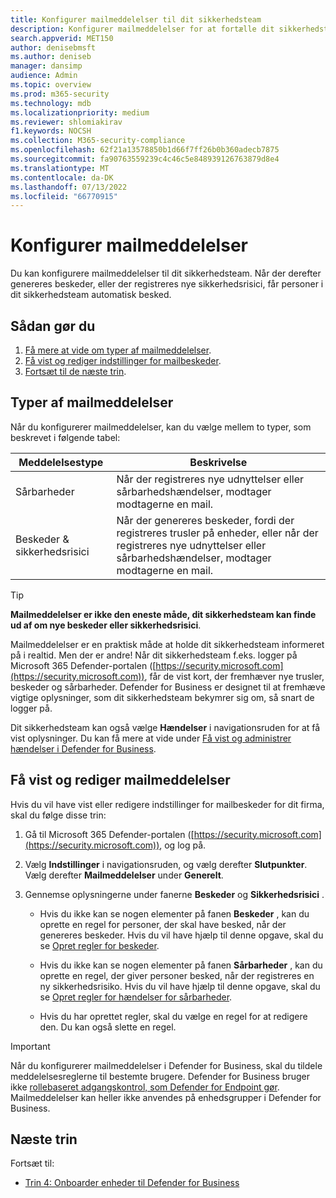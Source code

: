 ```yaml
---
title: Konfigurer mailmeddelelser til dit sikkerhedsteam
description: Konfigurer mailmeddelelser for at fortælle dit sikkerhedsteam om beskeder og sikkerhedsrisici i Defender for Business.
search.appverid: MET150
author: denisebmsft
ms.author: deniseb
manager: dansimp
audience: Admin
ms.topic: overview
ms.prod: m365-security
ms.technology: mdb
ms.localizationpriority: medium
ms.reviewer: shlomiakirav
f1.keywords: NOCSH
ms.collection: M365-security-compliance
ms.openlocfilehash: 62f21a13578850b1d66f7ff26b0b360adecb7875
ms.sourcegitcommit: fa90763559239c4c46c5e848939126763879d8e4
ms.translationtype: MT
ms.contentlocale: da-DK
ms.lasthandoff: 07/13/2022
ms.locfileid: "66770915"
---
```

# <a name="set-up-email-notifications"></a>Konfigurer mailmeddelelser

Du kan konfigurere mailmeddelelser til dit sikkerhedsteam. Når der derefter genereres beskeder, eller der registreres nye sikkerhedsrisici, får personer i dit sikkerhedsteam automatisk besked. 

## <a name="what-to-do"></a>Sådan gør du

1. [Få mere at vide om typer af mailmeddelelser](#types-of-email-notifications).
2. [Få vist og rediger indstillinger for mailbeskeder](#view-and-edit-email-notifications).
3. [Fortsæt til de næste trin](#next-steps).



## <a name="types-of-email-notifications"></a>Typer af mailmeddelelser

Når du konfigurerer mailmeddelelser, kan du vælge mellem to typer, som beskrevet i følgende tabel:

| Meddelelsestype  | Beskrivelse  |
|---------|---------|
| Sårbarheder  | Når der registreres nye udnyttelser eller sårbarhedshændelser, modtager modtagerne en mail. |
| Beskeder & sikkerhedsrisici  | Når der genereres beskeder, fordi der registreres trusler på enheder, eller når der registreres nye udnyttelser eller sårbarhedshændelser, modtager modtagerne en mail. |

> [!TIP]
> **Mailmeddelelser er ikke den eneste måde, dit sikkerhedsteam kan finde ud af om nye beskeder eller sikkerhedsrisici**.
> 
> Mailmeddelelser er en praktisk måde at holde dit sikkerhedsteam informeret på i realtid. Men der er andre! Når dit sikkerhedsteam f.eks. logger på Microsoft 365 Defender-portalen ([https://security.microsoft.com](https://security.microsoft.com)), får de vist kort, der fremhæver nye trusler, beskeder og sårbarheder. Defender for Business er designet til at fremhæve vigtige oplysninger, som dit sikkerhedsteam bekymrer sig om, så snart de logger på.
> 
> Dit sikkerhedsteam kan også vælge **Hændelser** i navigationsruden for at få vist oplysninger. Du kan få mere at vide under [Få vist og administrer hændelser i Defender for Business](mdb-view-manage-incidents.md).

## <a name="view-and-edit-email-notifications"></a>Få vist og rediger mailmeddelelser

Hvis du vil have vist eller redigere indstillinger for mailbeskeder for dit firma, skal du følge disse trin:

1. Gå til Microsoft 365 Defender-portalen ([https://security.microsoft.com](https://security.microsoft.com)), og log på.

2. Vælg **Indstillinger** i navigationsruden, og vælg derefter **Slutpunkter**. Vælg derefter **Mailmeddelelser** under **Generelt**. 

3. Gennemse oplysningerne under fanerne **Beskeder** og **Sikkerhedsrisici** .

   - Hvis du ikke kan se nogen elementer på fanen **Beskeder** , kan du oprette en regel for personer, der skal have besked, når der genereres beskeder. Hvis du vil have hjælp til denne opgave, skal du se [Opret regler for beskeder](../defender-endpoint/configure-email-notifications.md).

   - Hvis du ikke kan se nogen elementer på fanen **Sårbarheder** , kan du oprette en regel, der giver personer besked, når der registreres en ny sikkerhedsrisiko. Hvis du vil have hjælp til denne opgave, skal du se [Opret regler for hændelser for sårbarheder](../defender-endpoint/configure-vulnerability-email-notifications.md).

   - Hvis du har oprettet regler, skal du vælge en regel for at redigere den. Du kan også slette en regel. 

> [!IMPORTANT]
> Når du konfigurerer mailmeddelelser i Defender for Business, skal du tildele meddelelsesreglerne til bestemte brugere. Defender for Business bruger ikke [rollebaseret adgangskontrol, som Defender for Endpoint gør](../defender-endpoint/rbac.md). Mailmeddelelser kan heller ikke anvendes på enhedsgrupper i Defender for Business. 

## <a name="next-steps"></a>Næste trin

Fortsæt til:

- [Trin 4: Onboarder enheder til Defender for Business](mdb-onboard-devices.md)
